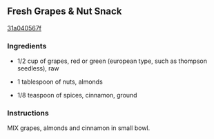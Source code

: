 ## Fresh Grapes & Nut Snack

[31a040567f](http://www.kraftrecipes.com/recipes/fresh-grapes-nut-snack-109420.aspx)

### Ingredients

 - 1/2 cup of grapes, red or green (european type, such as thompson seedless), raw

 - 1 tablespoon of nuts, almonds

 - 1/8 teaspoon of spices, cinnamon, ground

### Instructions

MIX grapes, almonds and cinnamon in small bowl.